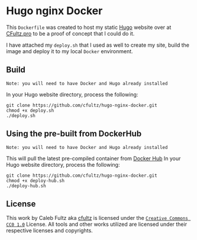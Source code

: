 # Hugo nginx Docker

This ``Dockerfile`` was created to host my static [Hugo](https://gohugo.io) website over at [CFultz.pro](https://cfultz.pro) to be a proof of concept that I could do it. 

I have attached my ``deploy.sh`` that I used as well to create my site, build the image and deploy it to my local ``Docker`` environment.

## Build


``Note: you will need to have Docker and Hugo already installed``

In your Hugo website directory, process the following:

```
git clone https://github.com/cfultz/hugo-nginx-docker.git
chmod +x deploy.sh
./deploy.sh
```

## Using the pre-built from DockerHub

``Note: you will need to have Docker and Hugo already installed``

This will pull the latest pre-compiled container from [Docker Hub](https://hub.docker.com/r/cfultz/hugo-nginx) In your Hugo website directory, process the following:

```
git clone https://github.com/cfultz/hugo-nginx-docker.git
chmod +x deploy-hub.sh
./deploy-hub.sh
```

## License
This work by Caleb Fultz aka [cfultz](https://github.com/cfultz) is licensed under the [``Creative Commons CC0 1.0``](https://creativecommons.org/publicdomain/zero/1.0/legalcode.en) License. All tools and other works utilized are licensed under their respective licenses and copyrights.